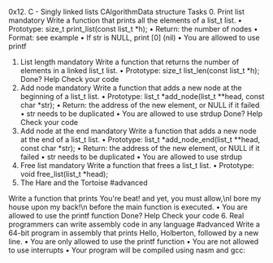 0x12. C - Singly linked lists
CAlgorithmData structure
Tasks
0. Print list
mandatory
Write a function that prints all the elements of a list_t list.
•	Prototype: size_t print_list(const list_t *h);
•	Return: the number of nodes
•	Format: see example
•	If str is NULL, print [0] (nil)
•	You are allowed to use printf
1. List length
mandatory
Write a function that returns the number of elements in a linked list_t list.
•	Prototype: size_t list_len(const list_t *h);
 Done? Help Check your code
2. Add node
mandatory
Write a function that adds a new node at the beginning of a list_t list.
•	Prototype: list_t *add_node(list_t **head, const char *str);
•	Return: the address of the new element, or NULL if it failed
•	str needs to be duplicated
•	You are allowed to use strdup
 Done? Help Check your code
3. Add node at the end
mandatory
Write a function that adds a new node at the end of a list_t list.
•	Prototype: list_t *add_node_end(list_t **head, const char *str);
•	Return: the address of the new element, or NULL if it failed
•	str needs to be duplicated
•	You are allowed to use strdup
4. Free list
mandatory
Write a function that frees a list_t list.
•	Prototype: void free_list(list_t *head);
5. The Hare and the Tortoise
#advanced

Write a function that prints You're beat! and yet, you must allow,\nI bore my house upon my back!\n before the main function is executed.
•	You are allowed to use the printf function
 Done? Help Check your code
6. Real programmers can write assembly code in any language
#advanced
Write a 64-bit program in assembly that prints Hello, Holberton, followed by a new line.
•	You are only allowed to use the printf function
•	You are not allowed to use interrupts
•	Your program will be compiled using nasm and gcc:
